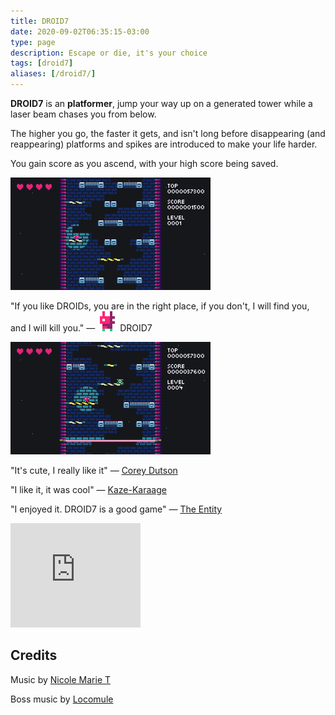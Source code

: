 ```yaml
---
title: DROID7
date: 2020-09-02T06:35:15-03:00
type: page
description: Escape or die, it's your choice
tags: [droid7]
aliases: [/droid7/]
---
```


**DROID7** is an **platformer**, jump your way up on a generated tower while a laser beam chases you from below.

The higher you go, the faster it gets, and isn't long before disappearing (and reappearing) platforms and spikes are introduced to make your life harder.

You gain score as you ascend, with your high score being saved.

![Video](1.gif)

"If you like DROIDs, you are in the right place, if you don't, I will find you, and I will kill you." — <img alt="DROID7" class="borderless" src="droid7.gif"> DROID7

![Video](2.gif)

"It's cute, I really like it" — [Corey Dutson](https://twitter.com/cdutson)

"I like it, it was cool" — [Kaze-Karaage](https://twitter.com/Bgreaterthan)

"I enjoyed it. DROID7 is a good game" — [The Entity](http://the-entity.net/)

<iframe src="https://itch.io/embed/570980?linkback=true&amp;bg_color=16171a&amp;fg_color=fafdff&amp;link_color=ff2674&amp;border_color=16171a" width="208" height="167" frameborder="0"><a href="https://juancolacelli.itch.io/droid7">DROID7</a></iframe>

## Credits

Music by [Nicole Marie T](https://twitter.com/musicvsartstuff)

Boss music by [Locomule](https://opengameart.org/users/locomule)
